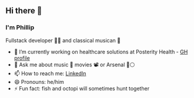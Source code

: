 ## Hi there 👋
### I'm Phillip
Fullstack developer 👨‍💻 and classical musican 🎼


- 🔭 I’m currently working on healthcare solutions at Posterity Health - [GH profile](https://github.com/phillip-ph)
- 💬 Ask me about music 🎵 movies 📽 or Arsenal 🔴⚪️
- 📫 How to reach me: [LinkedIn](https://www.linkedin.com/in/phillipstrom/)
- 😄 Pronouns: he/him
- ⚡ Fun fact: fish and octopi will sometimes hunt together
